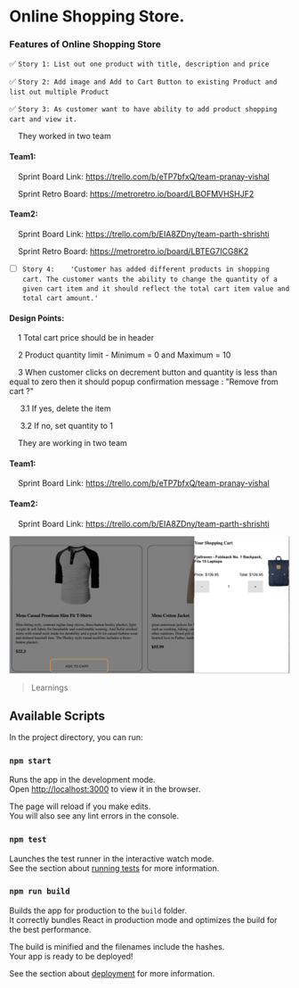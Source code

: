 # Online Shopping Store.

### Features of Online Shopping Store 
:white_check_mark:  `Story 1: List out one product with title, description and price`

:white_check_mark:  `Story 2: Add image and Add to Cart Button to existing Product and list out multiple Product`

:white_check_mark:  `Story 3: As customer want to have ability to add product shopping cart and view it.`

&nbsp;&nbsp;&nbsp; They  worked in two team

 #### Team1:

&nbsp;&nbsp;&nbsp; Sprint Board Link:    https://trello.com/b/eTP7bfxQ/team-pranay-vishal

&nbsp;&nbsp;&nbsp; Sprint Retro Board:   https://metroretro.io/board/LBOFMVHSHJF2

 #### Team2:

&nbsp;&nbsp;&nbsp; Sprint Board Link:    https://trello.com/b/EIA8ZDny/team-parth-shrishti

&nbsp;&nbsp;&nbsp; Sprint Retro Board:   https://metroretro.io/board/LBTEG7ICG8K2


- [ ] `Story 4:    'Customer has added different products in shopping cart. The customer wants the ability to change the quantity of a given cart item and it should reflect the total cart item value and total cart amount.' 											`

 #### Design Points:     
&nbsp;&nbsp;&nbsp; 1	Total cart price should be in header

&nbsp;&nbsp;&nbsp; 2	Product quantity limit - Minimum = 0 and Maximum = 10

&nbsp;&nbsp;&nbsp; 3	When customer clicks on decrement button and quantity is less than equal to zero then it should popup confirmation message : "Remove from &nbsp;&nbsp;&nbsp;&nbsp;    cart ?"		

&nbsp;&nbsp;&nbsp;&nbsp;       3.1	If yes, delete the item			

&nbsp;&nbsp;&nbsp;&nbsp;      3.2	If no, set quantity to 1

&nbsp;&nbsp;&nbsp; They are working in two team

 #### Team1:

&nbsp;&nbsp;&nbsp; Sprint Board Link:    https://trello.com/b/eTP7bfxQ/team-pranay-vishal

#### Team2:

&nbsp;&nbsp;&nbsp; Sprint Board Link:    https://trello.com/b/EIA8ZDny/team-parth-shrishti

![Product](readme/AddToShoppingCart.png?raw=true "Title")
>Learnings
 
            

## Available Scripts

In the project directory, you can run:

### `npm start`

Runs the app in the development mode.\
Open [http://localhost:3000](http://localhost:3000) to view it in the browser.

The page will reload if you make edits.\
You will also see any lint errors in the console.

### `npm test`

Launches the test runner in the interactive watch mode.\
See the section about [running tests](https://facebook.github.io/create-react-app/docs/running-tests) for more information.

### `npm run build`

Builds the app for production to the `build` folder.\
It correctly bundles React in production mode and optimizes the build for the best performance.

The build is minified and the filenames include the hashes.\
Your app is ready to be deployed!

See the section about [deployment](https://facebook.github.io/create-react-app/docs/deployment) for more information.


